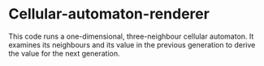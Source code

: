 # Cellular-automaton-renderer
This code runs a one-dimensional, three-neighbour cellular automaton. It examines its neighbours and its value in the previous generation to derive the value for the next generation.
